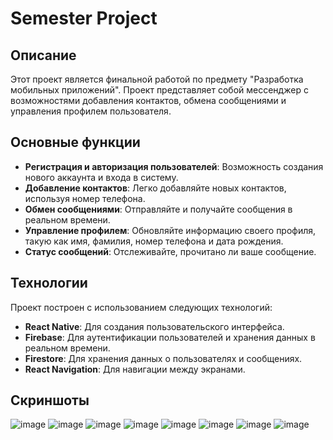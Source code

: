# Semester Project

## Описание
Этот проект является финальной работой по предмету "Разработка мобильных приложений". Проект представляет собой мессенджер с возможностями добавления контактов, обмена сообщениями и управления профилем пользователя.

## Основные функции
- **Регистрация и авторизация пользователей**: Возможность создания нового аккаунта и входа в систему.
- **Добавление контактов**: Легко добавляйте новых контактов, используя номер телефона.
- **Обмен сообщениями**: Отправляйте и получайте сообщения в реальном времени.
- **Управление профилем**: Обновляйте информацию своего профиля, такую как имя, фамилия, номер телефона и дата рождения.
- **Статус сообщений**: Отслеживайте, прочитано ли ваше сообщение.

## Технологии
Проект построен с использованием следующих технологий:
- **React Native**: Для создания пользовательского интерфейса.
- **Firebase**: Для аутентификации пользователей и хранения данных в реальном времени.
- **Firestore**: Для хранения данных о пользователях и сообщениях.
- **React Navigation**: Для навигации между экранами.

## Скриншоты
![image](https://github.com/user-attachments/assets/070bd3ce-fddc-4898-90fb-bc9b0d5eda36)
![image](https://github.com/user-attachments/assets/97ebc1de-d030-429f-9f3d-3db19e89344f)
![image](https://github.com/user-attachments/assets/521d8c30-3714-4c3d-bf3f-9a8cbb2e2a19)
![image](https://github.com/user-attachments/assets/f423dd42-521c-490e-8f31-1847fc04f0a5)
![image](https://github.com/user-attachments/assets/ff349ce8-5a72-4fbd-89d6-87b546bff21b)
![image](https://github.com/user-attachments/assets/51632337-3e52-4d7c-8942-e2d97e54455b)
![image](https://github.com/user-attachments/assets/353a698c-c618-42c5-834c-372f86152b6b)
![image](https://github.com/user-attachments/assets/472ac84b-66a2-4374-a3e5-4330ab308215)

